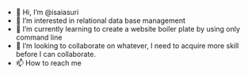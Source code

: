 - 👋 Hi, I’m @isaiasuri
- 👀 I’m interested in relational data base management
- 🌱 I’m currently learning to create a website boiler plate by using only command line
- 💞️ I’m looking to collaborate on whatever, I need to acquire more skill before I can collaborate.
- 📫 How to reach me 

<!---
isaiasuri/isaiasuri is a ✨ special ✨ repository because its `README.md` (this file) appears on your GitHub profile.
You can click the Preview link to take a look at your changes.
--->
